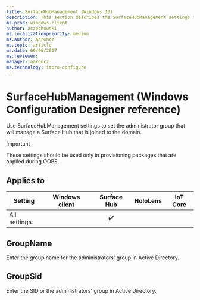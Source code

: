 ```yaml
---
title: SurfaceHubManagement (Windows 10)
description: This section describes the SurfaceHubManagement settings that you can configure in provisioning packages for Windows 10 using Windows Configuration Designer.
ms.prod: windows-client
author: aczechowski
ms.localizationpriority: medium
ms.author: aaroncz
ms.topic: article
ms.date: 09/06/2017
ms.reviewer: 
manager: aaroncz
ms.technology: itpro-configure
---
```


# SurfaceHubManagement (Windows Configuration Designer reference)

Use SurfaceHubManagement settings to set the administrator group that will manage a Surface Hub that is joined to the domain.

>[!IMPORTANT]
>These settings should be used only in provisioning packages that are applied during OOBE.



## Applies to

| Setting   | Windows client | Surface Hub | HoloLens | IoT Core |
| --- | :---: | :---: | :---: | :---: | 
| All settings |   | ✔️ |  |   |


## GroupName

Enter the group name for the administrators' group in Active Directory.

## GroupSid

Enter the SID or the administrators' group in Active Directory.
